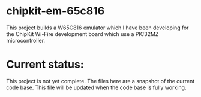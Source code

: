 # chipkit-em-65c816

This project builds a W65C816 emulator which I have been developing for the
ChipKit Wi-Fire development board which use a PIC32MZ microcontroller.

# Current status:

This project is not yet complete. The files here are a snapshot of the current
code base. This file will be updated when the code base is fully working.
